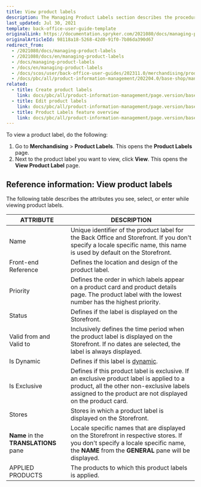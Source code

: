 ```yaml
---
title: View product labels
description: The Managing Product Labels section describes the procedures you can use to view, edit, activate and/or deactivate product labels in the Back Office.
last_updated: Jul 30, 2021
template: back-office-user-guide-template
originalLink: https://documentation.spryker.com/2021080/docs/managing-product-labels
originalArticleId: 98118a18-5268-42d0-91f0-7b86da390d67
redirect_from:
  - /2021080/docs/managing-product-labels
  - /2021080/docs/en/managing-product-labels
  - /docs/managing-product-labels
  - /docs/en/managing-product-labels
  - /docs/scos/user/back-office-user-guides/202311.0/merchandising/product-labels/view-product-labels.html
  - /docs/pbc/all/product-information-management/202204.0/base-shop/manage-in-the-back-office/product-labels/view-product-labels.html
related:
  - title: Create product labels
    link: docs/pbc/all/product-information-management/page.version/base-shop/manage-in-the-back-office/product-labels/create-product-labels.html
  - title: Edit product labels
    link: docs/pbc/all/product-information-management/page.version/base-shop/manage-in-the-back-office/product-labels/edit-product-labels.html
  - title: Product Labels feature overview
    link: docs/pbc/all/product-information-management/page.version/base-shop/feature-overviews/product-labels-feature-overview.html
---
```


To view a product label, do the following:

1. Go to **Merchandising** > **Product Labels**.
    This opens the **Product Labels** page.
2. Next to the product label you want to view, click **View**.
    This opens the **View Product Label** page.

## Reference information: View product labels

The following table describes the attributes you see, select, or enter while viewing product labels.

| ATTRIBUTE | DESCRIPTION |
| --- | --- |
| Name | Unique identifier of the product label for the Back Office and Storefront. If you don't specify a locale specific name, this name is used by default on the Storefront.  |
| Front-end Reference | Defines the location and design of the product label. |
| Priority | Defines the order in which labels appear on a product card and product details page. The product label with the lowest number has the highest priority. |
| Status |  Defines if the label is displayed on the Storefront.  |
| Valid from and Valid to | Inclusively defines the time period when the product label is displayed on the Storefront. If no dates are selected, the label is always displayed. |
| Is Dynamic | Defines if this label is [dynamic](/docs/pbc/all/product-information-management/latest/base-shop/feature-overviews/product-labels-feature-overview.html#dynamic-product-label). |
| Is Exclusive | Defines if this product label is exclusive. If an exclusive product label is applied to a product, all the other non-exclusive labels assigned to the product are not displayed on the product card. |
| Stores | Stores in which a product label is displayed on the Storefront. |
| **Name** in the **TRANSLATIONS** pane | Locale specific names that are displayed on the Storefront in respective stores. If you don't specify a locale specific name, the **NAME** from the **GENERAL** pane will be displayed. |
| APPLIED PRODUCTS | The products to which this product labels is applied. |
